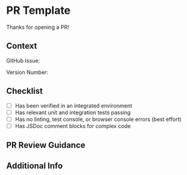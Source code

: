 # PR Template  

Thanks for opening a PR!

## Context

GitHub Issue:

Version Number:

## Checklist

- [ ] Has been verified in an integrated environment
- [ ] Has relevant unit and integration tests passing
- [ ] Has no linting, test console, or browser console errors (best effort)
- [ ] Has JSDoc comment blocks for complex code

## PR Review Guidance

## Additional Info